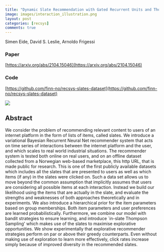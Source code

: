 ```yaml
---
title: "Dynamic Slate Recommendation with Gated Recurrent Units and Thompson Sampling"
image: images/interaction_illustration.png
layout: post
categories: [recsys]
comments: true
---
```

Simen Eide, David S. Leslie, Arnoldo Frigessi


### Paper
[https://arxiv.org/abs/2104.15046](https://arxiv.org/abs/2104.15046)

### Code
[https://github.com/finn-no/recsys-slates-dataset](https://github.com/finn-no/recsys-slates-dataset)

![]({{site.baseurl}}/images/interaction_illustration.png)


## Abstract

We consider the problem of recommending relevant content to users of an internet platform in the form of lists of items, called slates. We introduce a variational Bayesian Recurrent Neural Net recommender system that acts on time series of interactions between the internet platform and the user, and which scales to real world industrial situations. The recommender system is tested both online on real users, and on an offline dataset collected from a Norwegian web-based marketplace, this http URL, that is made public for research. This is one of the first publicly available datasets which includes all the slates that are presented to users as well as which items (if any) in the slates were clicked on. Such a data set allows us to move beyond the common assumption that implicitly assumes that users are considering all possible items at each interaction. Instead we build our likelihood using the items that are actually in the slate, and evaluate the strengths and weaknesses of both approaches theoretically and in experiments. We also introduce a hierarchical prior for the item parameters based on group memberships. Both item parameters and user preferences are learned probabilistically. Furthermore, we combine our model with bandit strategies to ensure learning, and introduce `in-slate Thompson Sampling' which makes use of the slates to maximise explorative opportunities. We show experimentally that explorative recommender strategies perform on par or above their greedy counterparts. Even without making use of exploration to learn more effectively, click rates increase simply because of improved diversity in the recommended slates.

